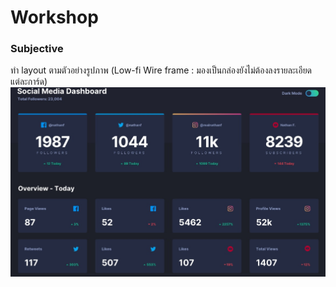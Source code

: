 # Workshop

### Subjective

ทำ layout ตามตัวอย่างรูปภาพ (Low-fi Wire frame : มองเป็นกล่องยังไม่ต้องลงรายละเอียดแต่ละการ์ด)
![img](./images/example.png)
